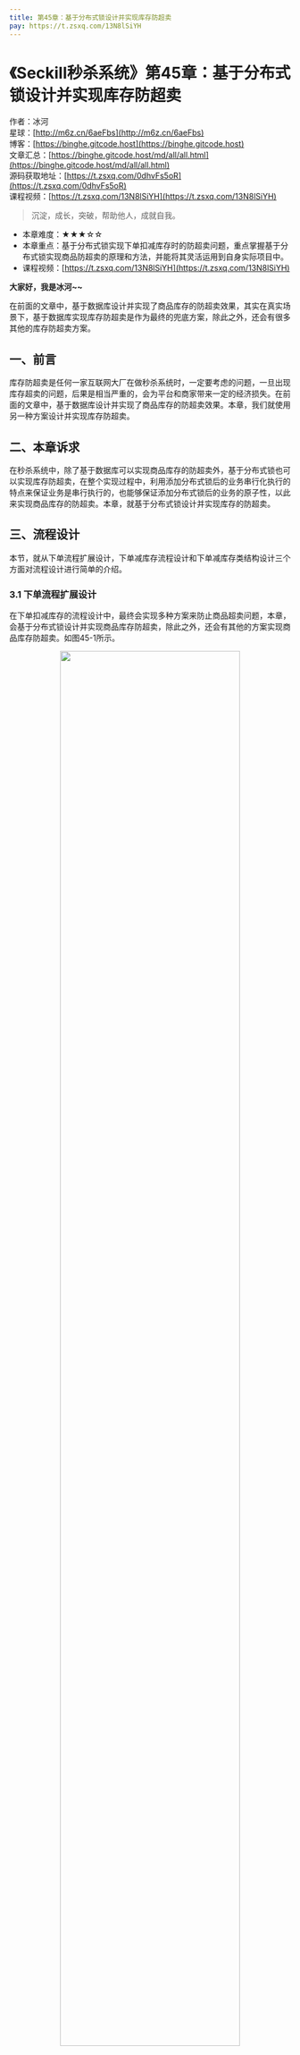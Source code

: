 ```yaml
---
title: 第45章：基于分布式锁设计并实现库存防超卖
pay: https://t.zsxq.com/13N8lSiYH
---
```


# 《Seckill秒杀系统》第45章：基于分布式锁设计并实现库存防超卖

作者：冰河
<br/>星球：[http://m6z.cn/6aeFbs](http://m6z.cn/6aeFbs)
<br/>博客：[https://binghe.gitcode.host](https://binghe.gitcode.host)
<br/>文章汇总：[https://binghe.gitcode.host/md/all/all.html](https://binghe.gitcode.host/md/all/all.html)
<br/>源码获取地址：[https://t.zsxq.com/0dhvFs5oR](https://t.zsxq.com/0dhvFs5oR)
<br/>课程视频：[https://t.zsxq.com/13N8lSiYH](https://t.zsxq.com/13N8lSiYH)

> 沉淀，成长，突破，帮助他人，成就自我。

* 本章难度：★★★☆☆
* 本章重点：基于分布式锁实现下单扣减库存时的防超卖问题，重点掌握基于分布式锁实现商品防超卖的原理和方法，并能将其灵活运用到自身实际项目中。
* 课程视频：[https://t.zsxq.com/13N8lSiYH](https://t.zsxq.com/13N8lSiYH)

**大家好，我是冰河~~**

在前面的文章中，基于数据库设计并实现了商品库存的防超卖效果，其实在真实场景下，基于数据库实现库存防超卖是作为最终的兜底方案，除此之外，还会有很多其他的库存防超卖方案。

## 一、前言

库存防超卖是任何一家互联网大厂在做秒杀系统时，一定要考虑的问题，一旦出现库存超卖的问题，后果是相当严重的，会为平台和商家带来一定的经济损失。在前面的文章中，基于数据库设计并实现了商品库存的防超卖效果。本章，我们就使用另一种方案设计并实现库存防超卖。

## 二、本章诉求

在秒杀系统中，除了基于数据库可以实现商品库存的防超卖外，基于分布式锁也可以实现库存防超卖，在整个实现过程中，利用添加分布式锁后的业务串行化执行的特点来保证业务是串行执行的，也能够保证添加分布式锁后的业务的原子性，以此来实现商品库存的防超卖。本章，就基于分布式锁设计并实现库存的防超卖。

## 三、流程设计

本节，就从下单流程扩展设计，下单减库存流程设计和下单减库存类结构设计三个方面对流程设计进行简单的介绍。

### 3.1 下单流程扩展设计

在下单扣减库存的流程设计中，最终会实现多种方案来防止商品超卖问题，本章，会基于分布式锁设计并实现商品库存防超卖，除此之外，还会有其他的方案实现商品库存防超卖。如图45-1所示。


<div align="center">
    <img src="https://binghe.gitcode.host/images/project/seckill/scekill-2023-06-26-001.png?raw=true" width="80%">
    <br/>
</div>

在库存防超卖的设计中，会借助SpringBoot的@ConditionalOnProperty注解为每种设计方案的实现指定配置项和对应的Value值，比如基于分布式锁设计并实现商品库存防超卖的方案借助@ConditionalOnProperty注解指定的配置项为place.order.type，配置的Value值为lock。

此时，当SpringBoot的application.yml或者application.properties中的place.order.type配置项的值为lock时，项目在启动时，就会默认加载并实例化基于分布式锁设计并实现商品库存防超卖的方案实现类。最终就会基于分布式锁实现商品库存防超卖的方案。

### 3.2 下单减库存流程设计

在秒杀系统中，基于分布式锁实现库存防超卖时，下单减库存的流程设计如图45-2所示。

## 查看完整文章

加入[冰河技术](http://m6z.cn/6aeFbs)知识星球，解锁完整技术文章与完整代码